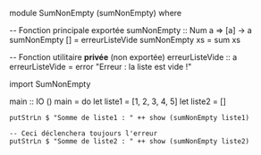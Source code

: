 module SumNonEmpty (sumNonEmpty) where

-- Fonction principale exportée
sumNonEmpty :: Num a => [a] -> a
sumNonEmpty [] = erreurListeVide
sumNonEmpty xs = sum xs

-- Fonction utilitaire **privée** (non exportée)
erreurListeVide :: a
erreurListeVide = error "Erreur : la liste est vide !"



import SumNonEmpty

main :: IO ()
main = do
    let liste1 = [1, 2, 3, 4, 5]
    let liste2 = []

    putStrLn $ "Somme de liste1 : " ++ show (sumNonEmpty liste1)

    -- Ceci déclenchera toujours l'erreur
    putStrLn $ "Somme de liste2 : " ++ show (sumNonEmpty liste2)
